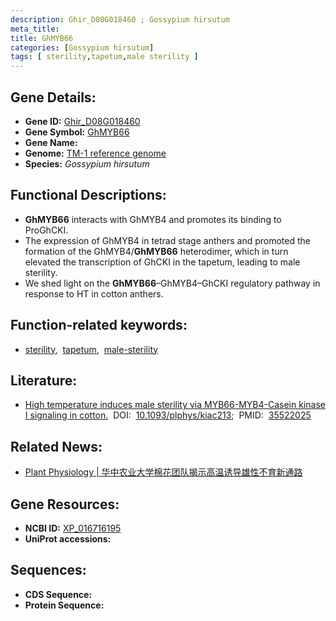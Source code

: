 ```yaml
---
description: Ghir_D08G018460 ; Gossypium hirsutum
meta_title:
title: GhMYB66
categories: [Gossypium hirsutum]
tags: [ sterility,tapetum,male sterility ]
---
```


## Gene Details:
- **Gene ID:**	[Ghir_D08G018460]()
- **Gene Symbol:** <u>GhMYB66</u>
- **Gene Name:** 
- **Genome:** [TM-1 reference genome]()
- **Species:** *Gossypium hirsutum*

## Functional Descriptions:
   - **GhMYB66** interacts with GhMYB4 and promotes its binding to ProGhCKI.
   - The expression of GhMYB4 in tetrad stage anthers and promoted the formation of the GhMYB4/**GhMYB66** heterodimer, which in turn elevated the transcription of GhCKI in the tapetum, leading to male sterility.
   - We shed light on the **GhMYB66**–GhMYB4–GhCKI regulatory pathway in response to HT in cotton anthers.

## Function-related keywords:
   - [sterility](/tags/sterility/),&nbsp;&nbsp;[tapetum](/tags/tapetum/),&nbsp;&nbsp;[male-sterility](/tags/male-sterility/)

## Literature:
   - [High temperature induces male sterility via MYB66-MYB4-Casein kinase I signaling in cotton.]( https://academic.oup.com/plphys/article/189/4/2091/6581721?login=true)&nbsp;&nbsp;DOI:&nbsp;&nbsp;[10.1093/plphys/kiac213](https://academic.oup.com/plphys/article/189/4/2091/6581721?login=true);&nbsp;&nbsp;PMID:&nbsp;&nbsp;[35522025](https://pubmed.ncbi.nlm.nih.gov/35522025/)

## Related News:
   - [Plant Physiology | 华中农业大学棉花团队揭示高温诱导雄性不育新通路](https://mp.weixin.qq.com/s?__biz=Mzg3MDEwNDEyMg==&mid=2247529141&idx=3&sn=d6ea00b54c6c2dc1af39c0d445c36e73&chksm=ce90dfe0f9e756f6f6fea99652793b5ea6bead694c54b8d77d43b2f8166802dccadf6fbe8db9&scene=27#wechat_redirect)

## Gene Resources:
- **NCBI ID:**  [XP_016716195](https://www.ncbi.nlm.nih.gov/gene/?term=XP_016716195)
- **UniProt accessions:** [](https://www.uniprot.org/uniprotkb//entry)



## Sequences:
- **CDS Sequence:**
- **Protein Sequence:**
